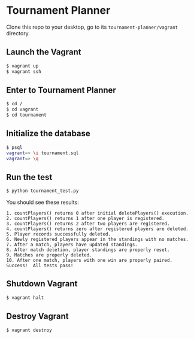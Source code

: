 # Tournament Planner
Clone this repo to your desktop, go to its `tournament-planner/vagrant` directory.

## Launch the Vagrant
```bash
$ vagrant up
$ vagrant ssh
```
## Enter to Tournament Planner
```bash
$ cd /
$ cd vagrant
$ cd tournament
```

## Initialize the database
```bash
$ psql
vagrant=> \i tournament.sql
vagrant=> \q
```

## Run the test
```bash
$ python tournament_test.py
```

You should see these results:
```
1. countPlayers() returns 0 after initial deletePlayers() execution.
2. countPlayers() returns 1 after one player is registered.
3. countPlayers() returns 2 after two players are registered.
4. countPlayers() returns zero after registered players are deleted.
5. Player records successfully deleted.
6. Newly registered players appear in the standings with no matches.
7. After a match, players have updated standings.
8. After match deletion, player standings are properly reset.
9. Matches are properly deleted.
10. After one match, players with one win are properly paired.
Success!  All tests pass!
```

## Shutdown Vagrant
```bash
$ vagrant halt
```

## Destroy Vagrant
```bash
$ vagrant destroy
```
